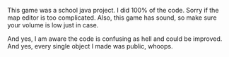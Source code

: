 This game was a school java project. I did 100% of the code. Sorry if the map editor is too complicated. Also, this game has sound, so make sure your volume is low just in case.

And yes, I am aware the code is confusing as hell and could be improved. And yes, every single object I made was public, whoops.
